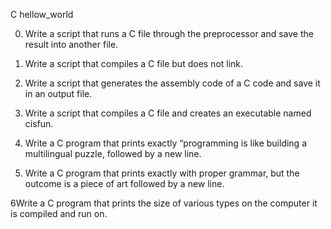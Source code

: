 C hellow_world



0. Write a script that runs a C file through the preprocessor and save the result into another file.

1. Write a script that compiles a C file but does not link.

2. Write a script that generates the assembly code of a C code and save it in an output file.

3. Write a script that compiles a C file and creates an executable named cisfun.

4. Write a C program that prints exactly “programming is like building a multilingual puzzle, followed by a new line.

5. Write a C program that prints exactly with proper grammar,  but the outcome is a piece of art followed by a new line.            

6Write a C program that prints the size of various types on the computer it is compiled and run on.

